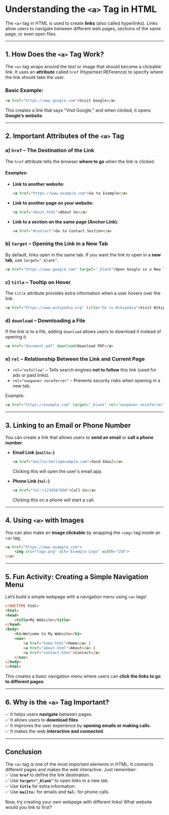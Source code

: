 # **Understanding the `<a>` Tag in HTML**  

The `<a>` tag in HTML is used to create **links** (also called hyperlinks). Links allow users to navigate between different web pages, sections of the same page, or even open files.  

---

## **1. How Does the `<a>` Tag Work?**  
The `<a>` tag wraps around the text or image that should become a clickable link. It uses an **attribute** called `href` (Hypertext REFerence) to specify where the link should take the user.  

### **Basic Example:**
```html
<a href="https://www.google.com">Visit Google</a>
```
This creates a link that says "Visit Google," and when clicked, it opens **Google’s website**.

---

## **2. Important Attributes of the `<a>` Tag**  

### **a) `href` – The Destination of the Link**  
The `href` attribute tells the browser **where to go** when the link is clicked.  

#### **Examples:**  
- **Link to another website:**
  ```html
  <a href="https://www.example.com">Go to Example</a>
  ```
- **Link to another page on your website:**
  ```html
  <a href="about.html">About Us</a>
  ```
- **Link to a section on the same page (Anchor Link):**
  ```html
  <a href="#contact">Go to Contact Section</a>
  ```

### **b) `target` – Opening the Link in a New Tab**  
By default, links open in the same tab. If you want the link to open in a **new tab**, use `target="_blank"`.

```html
<a href="https://www.google.com" target="_blank">Open Google in a New Tab</a>
```

### **c) `title` – Tooltip on Hover**  
The `title` attribute provides extra information when a user hovers over the link.

```html
<a href="https://www.wikipedia.org" title="Go to Wikipedia">Visit Wikipedia</a>
```

### **d) `download` – Downloading a File**  
If the link is to a file, adding `download` allows users to download it instead of opening it.

```html
<a href="document.pdf" download>Download PDF</a>
```

### **e) `rel` – Relationship Between the Link and Current Page**  
- `rel="nofollow"` – Tells search engines **not to follow** this link (used for ads or paid links).  
- `rel="noopener noreferrer"` – Prevents security risks when opening in a new tab.  

Example:
```html
<a href="https://example.com" target="_blank" rel="noopener noreferrer">External Link</a>
```

---

## **3. Linking to an Email or Phone Number**
You can create a link that allows users to **send an email** or **call a phone number**.

- **Email Link (`mailto:`)**
  ```html
  <a href="mailto:hello@example.com">Send Email</a>
  ```
  Clicking this will open the user's email app.

- **Phone Link (`tel:`)**
  ```html
  <a href="tel:+1234567890">Call Us</a>
  ```
  Clicking this on a phone will start a call.

---

## **4. Using `<a>` with Images**  
You can also make an **image clickable** by wrapping the `<img>` tag inside an `<a>` tag.

```html
<a href="https://www.example.com">
    <img src="logo.png" alt="Example Logo" width="150">
</a>
```

---

## **5. Fun Activity: Creating a Simple Navigation Menu**  
Let’s build a simple webpage with a navigation menu using `<a>` tags!

```html
<!DOCTYPE html>
<html>
<head>
    <title>My Website</title>
</head>
<body>
    <h1>Welcome to My Website</h1>
    <nav>
        <a href="home.html">Home</a> |
        <a href="about.html">About</a> |
        <a href="contact.html">Contact</a>
    </nav>
</body>
</html>
```

This creates a basic navigation menu where users can **click the links to go to different pages**.

---

## **6. Why is the `<a>` Tag Important?**  
✅ It helps users **navigate** between pages.  
✅ It allows users to **download files**.  
✅ It improves the user experience by **opening emails or making calls**.  
✅ It makes the web **interactive and connected**.  

---

## **Conclusion**  
The `<a>` tag is one of the most important elements in HTML. It connects different pages and makes the web interactive. Just remember:  
✅ Use **`href`** to define the link destination.  
✅ Use **`target="_blank"`** to open links in a new tab.  
✅ Use **`title`** for extra information.  
✅ Use **`mailto:`** for emails and **`tel:`** for phone calls.  

Now, try creating your own webpage with different links! What website would you link to first?
